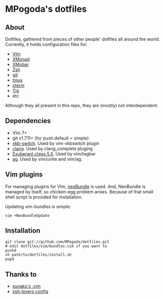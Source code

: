 # MPogoda's dotfiles #

## About ##

Dotfiles, gathered from pieces of other people' dotfiles all around the world.
Currently, it holds configuration files for:
  * [VIm](http://vim.org)
  * [XMonad](http://xmonad.org)
  * [XMobar](http://projects.haskell.org/xmobar)
  * [Zsh](http://zsh.org)
  * [git](http://git-scm.com)
  * [tmux](http://tmux.sourceforge.net)
  * [xterm](http://invisible-island.net/xterm/)
  * [Tig](http://jonas.nitro.dk/tig)
  * etc

Although they all present in this repo, they are (mostly) not interdependent.

## Dependencies ##

 * VIm 7+
 * git v1.7.11+ (for push.default = simple)
 * [xkb-switch](https://github.com/ierton/xkb-switch). Used by vim-xkbswitch
   plugin
 * [clang](http://clang.llvm.org). Used by clang_complete pluging
 * [Exuberant ctags 5.5](http://ctags.sourceforge.net). Used by vim/tagbar
 * [ag](https://github.com/ggreer/the_silver_searcher). Used by vim/unite and
   vim/ag.

## Vim plugins ##

For managing plugins for VIm, [neoBundle](https://github.com/Shougo/neobundle.vim/) is
used.
And, NeoBundle is managed by itself, so chicken-egg problem arises.
Because of that small shell script is provided for installation.

Updating vim-bundles is simple:
```
vim +NeoBundleUpdate
```

## Installation ##

```
git clone git://github.com/MPogoda/dotfiles.git
# edit dotfiles/vim/bundles.vim if you want to
pushd
sh path/to/dotfiles/install.sh
popd
```

## Thanks to ##
  * [sunaku's .vim](https://github.com/sunaku/.vim)
  * [zsh-lovers config](http://grml.org/zsh)
